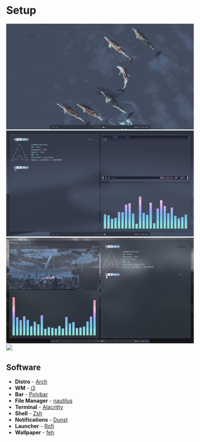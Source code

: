 # Setup

<img src="/assets/1.png"/>
<img src="/assets/2.png"/>
<img src="/assets/3.png"/>
<img src="/assets/4.png"/>


## Software
- **Distro** - [Arch](https://archlinux.org/)
- **WM** - [i3](https://i3wm.org/)
- **Bar** - [Polybar](https://github.com/polybar/polybar)
- **File Manager** - [nautilus](https://wiki.gnome.org/action/show/Apps/Files?action=show&redirect=Apps%2FNautilus)
- **Terminal** - [Alacritty]([https://sw.kovidgoyal.net/kitty/](https://github.com/alacritty/alacritty))
- **Shell** - [Zsh](https://www.zsh.org/)
- **Notifications** - [Dunst]([https://github.com/emersion/mako](https://dunst-project.org/))
- **Launcher** - [Rofi](https://github.com/lbonn/rofi)
- **Wallpaper** - [feh]([https://github.com/Horus645/swww](https://github.com/derf/feh))

